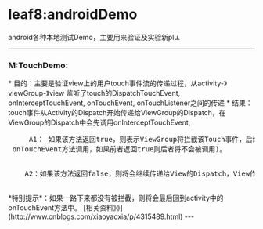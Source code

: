 leaf8:androidDemo
===

android各种本地测试Demo，主要用来验证及实验新plu.

***

<h3>M:TouchDemo:</h3>
 * 目的：主要是验证view上的用户touch事件流的传递过程，从activity-》viewGroup-》view
        监听了touch的DispatchTouchEvent, onInterceptTouchEvent, onTouchEvent, onTouchListener之间的传递
 * 结果：touch事件从Activity的Dispatch开始传递给ViewGroup的Dispatch，在ViewGroup的Dispatch中会先调用onInterceptTouchEvent,
 <pre>
     A1： 如果该方法返回true，则表示ViewGroup将拦截该Touch事件，后续将直接调用ViewGroup的OnTouchListener/OnTouchEvent(*标1*onTouchListener总是会优先
 onTouchEvent方法调用，如果前者返回true则后者将不会被调用)。
 </pre>
 <pre>
    A2：如果该方法返回false，则将会继续传递给View的Dispatch，View作为子节点没有Intercept方法，将直接执行OnTouchListener/OnTouchEvent（如上标1）
 </pre>
 *特别提示*：如果一路下来都没有被拦截，则将会最后回到activity中的onTouchEvent方法中。
    [相关资料》》](http://www.cnblogs.com/xiaoyaoxia/p/4315489.html)
---